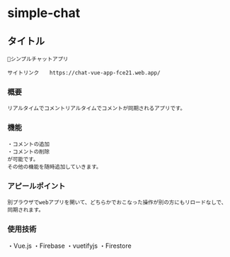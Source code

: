 # simple-chat

## タイトル
```
シンプルチャットアプリ

サイトリンク　　https://chat-vue-app-fce21.web.app/
```

### 概要
```
リアルタイムでコメントリアルタイムでコメントが同期されるアプリです。
```

### 機能
```
・コメントの追加
・コメントの削除
が可能です。
その他の機能を随時追加していきます。
```

### アピールポイント
```
別プラウザでwebアプリを開いて、どちらかでおこなった操作が別の方にもリロードなしで、
同期されます。
```

### 使用技術
・Vue.js
・Firebase
・vuetifyjs
・Firestore
